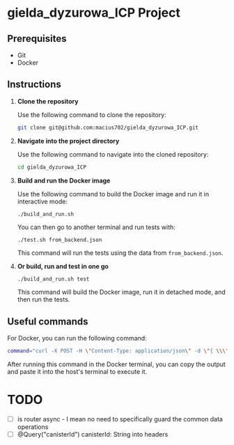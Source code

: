 # gielda_dyzurowa_ICP Project

## Prerequisites

- Git
- Docker

## Instructions

1. **Clone the repository**

    Use the following command to clone the repository:

    ```bash
    git clone git@github.com:macius702/gielda_dyzurowa_ICP.git
    ```

2. **Navigate into the project directory**

    Use the following command to navigate into the cloned repository:

    ```bash
    cd gielda_dyzurowa_ICP
    ```

3. **Build and run the Docker image**

    Use the following command to build the Docker image and run it in interactive mode:

    ```bash
    ./build_and_run.sh
    ```
    You can then go to another terminal and run tests with:
    ```
    ./test.sh from_backend.json
    ```
    This command will run the tests using the data from `from_backend.json`.

4. **Or build, run and test in one go**

    ```
    ./build_and_run.sh test
    ```
    This command will build the Docker image, run it in detached mode, and then run the tests.

## Useful commands

For Docker, you can run the following command:

```bash
command="curl -X POST -H \"Content-Type: application/json\" -d \"{ \\\"hello\\\": \\\"world\\\" }\" \"http://$(dfx canister id d_backend).localhost:$(dfx info webserver-port)\"" ; echo $command
```

After running this command in the Docker terminal, you can copy the output and paste it into the host's terminal to execute it.

# TODO
- [ ] is router async - I mean no need to specifically guard the common data operations 
- [ ] @Query("canisterId") canisterId: String into headers
